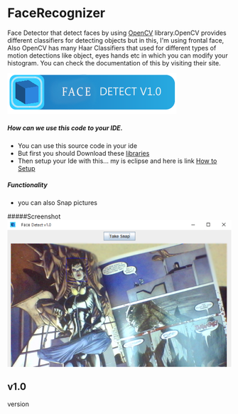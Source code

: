 # FaceRecognizer
Face Detector that detect faces by using <a href="http://opencv.org/" target="_blank">OpenCV</a> library.OpenCV provides different classifiers for detecting objects but in this, I'm using frontal face, Also OpenCV has many Haar Classifiers that used for different types of motion detections like object, eyes hands etc in which you can modify your histogram. You can check the documentation of this by visiting their site.

![image1](/res/mc0.png)

##### How can we use this code to your IDE.
* You can use this source code in your ide
* But first you should Download these <a href="http://opencv.org/downloads.html" target="_blank">libraries</a>
* Then setup your Ide with this... my is eclipse and here is link <a href="http://docs.opencv.org/2.4/doc/tutorials/introduction/java_eclipse/java_eclipse.html" target="_blank">How to Setup</a> 

##### Functionality
* you can also Snap pictures

#####Screenshot
![image2](/res/mc1.png)

## v1.0
version
